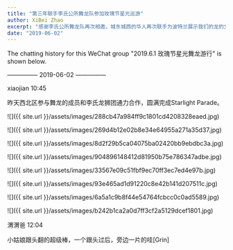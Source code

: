 ```yaml
---
title: "第三年联手李氏公所舞龙队参加玫瑰节星光巡游"
author: XiBei Zhao
excerpt: "感谢李氏公所舞龙队再次相邀，城东城西的华人再次联手为波特兰展示我们的龙的文化。这也是社区里孩子们最为喜欢的一项活动，大孩子们争抢着让长龙上下翻滚，小孩子们则在队伍的前面做着空翻动作，不断招来两边观众的叫好声。"
date: "2019-06-02"
---
```


The chatting history for this WeChat group "2019.6.1 玫瑰节星光舞龙游行" is shown below.

—————  2019-06-02  —————


xiaojian  10:45

昨天西北区参与舞龙的成员和李氏龙狮团通力合作，圆满完成Starlight Parade。

![]({{ site.url }}/assets/images/288cb47a984ff9c1801cd4208328eaed.jpg)

![]({{ site.url }}/assets/images/269d4b12e02b8e34e64955a271a35d37.jpg)

![]({{ site.url }}/assets/images/8d2f29b5ca04075ba02420bb9ebdbc3a.jpg)

![]({{ site.url }}/assets/images/904896148412d81950b75e786347adbe.jpg)

![]({{ site.url }}/assets/images/33567e09c51fbf9ec70ff3ec7ed4e97b.jpg)

![]({{ site.url }}/assets/images/93e465ad1d91220c8e42b141d207511c.jpg)

![]({{ site.url }}/assets/images/6a5a1c9b8f44e54764fcbcc0c0ad5589.jpg)

![]({{ site.url }}/assets/images/b242b1ca2a0d7ff3cf2a5129dcef1801.jpg)

渭渭爸  12:04

小姑娘跟头翻的超级棒，一个跟头过后，旁边一片的哇[Grin]
